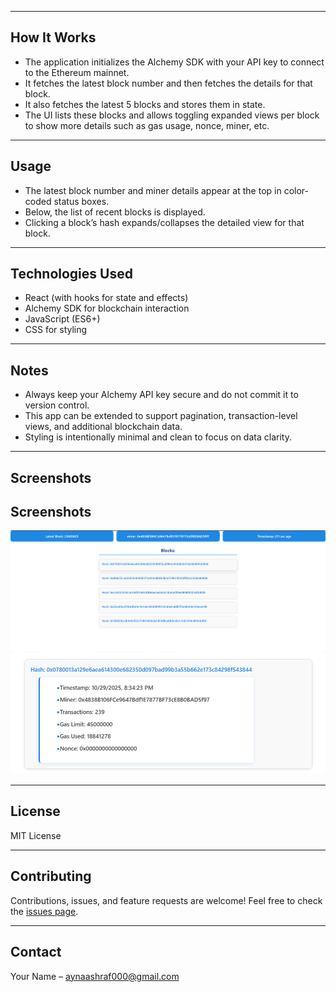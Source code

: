 
---

## How It Works

- The application initializes the Alchemy SDK with your API key to connect to the Ethereum mainnet.
- It fetches the latest block number and then fetches the details for that block.
- It also fetches the latest 5 blocks and stores them in state.
- The UI lists these blocks and allows toggling expanded views per block to show more details such as gas usage, nonce, miner, etc.

---

## Usage

- The latest block number and miner details appear at the top in color-coded status boxes.
- Below, the list of recent blocks is displayed.
- Clicking a block’s hash expands/collapses the detailed view for that block.

---

## Technologies Used

- React (with hooks for state and effects)
- Alchemy SDK for blockchain interaction
- JavaScript (ES6+)
- CSS for styling

---

## Notes

- Always keep your Alchemy API key secure and do not commit it to version control.
- This app can be extended to support pagination, transaction-level views, and additional blockchain data.
- Styling is intentionally minimal and clean to focus on data clarity.

---

## Screenshots

## Screenshots

![BlockExplorer Main View](public/main.png)
![BlockExplorer Hash View](public/hashImage.png)


---

## License

MIT License

---

## Contributing

Contributions, issues, and feature requests are welcome! Feel free to check the [issues page](#).

---

## Contact

Your Name – aynaashraf000@gmail.com


